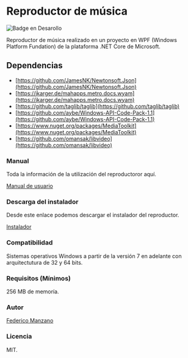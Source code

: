 # Reproductor de música


![Badge en Desarollo](https://img.shields.io/badge/LICENCE-%20MIT-green)

Reproductor de música realizado en un proyecto en WPF (Windows Platform Fundation) de la plataforma .NET Core de Microsoft.

## Dependencias 

- [https://github.com/JamesNK/Newtonsoft.Json](https://github.com/JamesNK/Newtonsoft.Json)
- [https://jkarger.de/mahapps.metro.docs.wyam](https://jkarger.de/mahapps.metro.docs.wyam)
- [https://github.com/taglib/taglib](https://github.com/taglib/taglib)
- [https://github.com/aybe/Windows-API-Code-Pack-1.1](https://github.com/aybe/Windows-API-Code-Pack-1.1)
- [https://www.nuget.org/packages/MediaToolkit](https://www.nuget.org/packages/MediaToolkit)
- [https://github.com/omansak/libvideo](https://github.com/omansak/libvideo)

### Manual

Toda la información de la utilización del reproductoror aquí.

[Manual de usuario](https://github.com/FedericoManzano/media-player/blob/master/ReproductorMusicaTagEditables/Manual/Manual.md)

### Descarga del instalador

Desde este enlace podemos descargar el instalador del reproductor.

[Instalador](https://mega.nz/file/UAEVEQTI#iPNuwvtsf-5aEXAzz1UmEV2msngMP6E_u0eCp1Z5vDc)

### Compatibilidad

Sistemas operativos Windows a partir de la versión 7 en adelante con arquitectutura de 32 y 64 bits.

### Requisitos (Mínimos)

256 MB de memoría.

### Autor

[Federico Manzano](https://github.com/FedericoManzano)

### Licencia

MIT.

